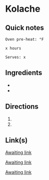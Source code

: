 # Kolache

## Quick notes
```
Oven pre-heat: °F 

x hours

Serves: x
```

## Ingredients
+ 
+ 



## Directions
1. 


1. 



## Link(s)
[Awaiting link](url)

[Awaiting link](url)

[Awaiting link](url)
